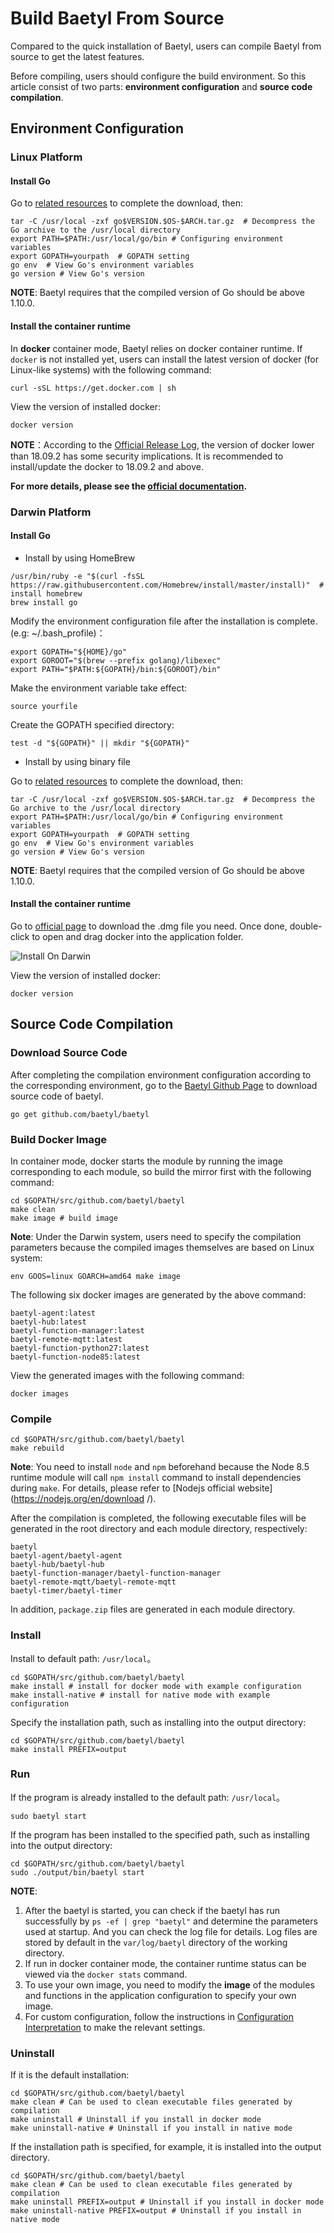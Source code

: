 # Build Baetyl From Source

Compared to the quick installation of Baetyl, users can compile Baetyl from source to get the latest features.

Before compiling, users should configure the build environment. So this article consist of two parts: **environment configuration** and **source code compilation**.

## Environment Configuration

### Linux Platform

#### Install Go

Go to [related resources](../Resources-download.md) to complete the download, then:

```shell
tar -C /usr/local -zxf go$VERSION.$OS-$ARCH.tar.gz  # Decompress the Go archive to the /usr/local directory
export PATH=$PATH:/usr/local/go/bin # Configuring environment variables
export GOPATH=yourpath  # GOPATH setting
go env  # View Go's environment variables
go version # View Go's version
```

**NOTE**: Baetyl requires that the compiled version of Go should be above 1.10.0.

#### Install the container runtime

In **docker** container mode, Baetyl relies on docker container runtime. If `docker` is not installed yet, users can install the latest version of docker (for Linux-like systems) with the following command:

```shell
curl -sSL https://get.docker.com | sh
```

View the version of installed docker:

```shell
docker version
```

**NOTE**：According to the [Official Release Log](https://docs.docker.com/engine/release-notes/#18092), the version of docker lower than 18.09.2 has some security implications. It is recommended to install/update the docker to 18.09.2 and above.

**For more details, please see the [official documentation](https://docs.docker.com/install/).**

### Darwin Platform

#### Install Go

- Install by using HomeBrew

```shell
/usr/bin/ruby -e "$(curl -fsSL https://raw.githubusercontent.com/Homebrew/install/master/install)"  # install homebrew
brew install go
```

Modify the environment configuration file after the installation is complete.(e.g: ~/.bash_profile)：

```shell
export GOPATH="${HOME}/go"
export GOROOT="$(brew --prefix golang)/libexec"
export PATH="$PATH:${GOPATH}/bin:${GOROOT}/bin"
```

Make the environment variable take effect:

```shell
source yourfile
```

Create the GOPATH specified directory:

```shell
test -d "${GOPATH}" || mkdir "${GOPATH}"
```

- Install by using binary file

Go to [related resources](../Resources-download.md) to complete the download, then:

```shell
tar -C /usr/local -zxf go$VERSION.$OS-$ARCH.tar.gz  # Decompress the Go archive to the /usr/local directory
export PATH=$PATH:/usr/local/go/bin # Configuring environment variables
export GOPATH=yourpath  # GOPATH setting
go env  # View Go's environment variables
go version # View Go's version
```

**NOTE**: Baetyl requires that the compiled version of Go should be above 1.10.0.

#### Install the container runtime

Go to [official page](https://hub.docker.com/editions/community/docker-ce-desktop-mac) to download the .dmg file you need. Once done, double-click to open and drag docker into the application folder.

![Install On Darwin](../../images/setup/docker-install-on-mac.png)

View the version of installed docker:

```shell
docker version
```

## Source Code Compilation

### Download Source Code

After completing the compilation environment configuration according to the corresponding environment, go to the [Baetyl Github Page](https://github.com/baetyl/baetyl) to download source code of baetyl.

```shell
go get github.com/baetyl/baetyl
```

### Build Docker Image

In container mode, docker starts the module by running the image corresponding to each module, so build the mirror first with the following command:

```shell
cd $GOPATH/src/github.com/baetyl/baetyl
make clean
make image # build image
```

**Note**: Under the Darwin system, users need to specify the compilation parameters because the compiled images themselves are based on Linux system:

```shell
env GOOS=linux GOARCH=amd64 make image
```

The following six docker images are generated by the above command:

```shell
baetyl-agent:latest
baetyl-hub:latest
baetyl-function-manager:latest
baetyl-remote-mqtt:latest
baetyl-function-python27:latest
baetyl-function-node85:latest
```

View the generated images with the following command:

```shell
docker images
```

### Compile

```shell
cd $GOPATH/src/github.com/baetyl/baetyl
make rebuild
```

**Note**: You need to install `node` and `npm` beforehand because the Node 8.5 runtime module will call `npm install` command to install dependencies during `make`. For details, please refer to [Nodejs official website] (https://nodejs.org/en/download /).

After the compilation is completed, the following executable files will be generated in the root directory and each module directory, respectively:

```shell
baetyl
baetyl-agent/baetyl-agent
baetyl-hub/baetyl-hub
baetyl-function-manager/baetyl-function-manager
baetyl-remote-mqtt/baetyl-remote-mqtt
baetyl-timer/baetyl-timer
```

In addition, `package.zip` files are generated in each module directory.

### Install

Install to default path: `/usr/local`。

```shell
cd $GOPATH/src/github.com/baetyl/baetyl
make install # install for docker mode with example configuration
make install-native # install for native mode with example configuration
```

Specify the installation path, such as installing into the output directory:

```shell
cd $GOPATH/src/github.com/baetyl/baetyl
make install PREFIX=output
```

### Run

If the program is already installed to the default path: `/usr/local`。

```shell
sudo baetyl start
```

If the program has been installed to the specified path, such as installing into the output directory:

```shell
cd $GOPATH/src/github.com/baetyl/baetyl
sudo ./output/bin/baetyl start
```

**NOTE**:

1. After the baetyl is started, you can check if the baetyl has run successfully by `ps -ef | grep "baetyl"` and determine the parameters used at startup. And you can check the log file for details. Log files are stored by default in the `var/log/baetyl` directory of the working directory.
2. If run in docker container mode, the container runtime status can be viewed via the `docker stats` command.
3. To use your own image, you need to modify the **image** of the modules and functions in the application configuration to specify your own image.
4. For custom configuration, follow the instructions in [Configuration Interpretation](../tutorials/Config-interpretation.md) to make the relevant settings.

### Uninstall

If it is the default installation:

```shell
cd $GOPATH/src/github.com/baetyl/baetyl
make clean # Can be used to clean executable files generated by compilation
make uninstall # Uninstall if you install in docker mode
make uninstall-native # Uninstall if you install in native mode
```

If the installation path is specified, for example, it is installed into the output directory.

```shell
cd $GOPATH/src/github.com/baetyl/baetyl
make clean # Can be used to clean executable files generated by compilation
make uninstall PREFIX=output # Uninstall if you install in docker mode
make uninstall-native PREFIX=output # Uninstall if you install in native mode
```
